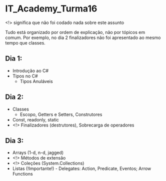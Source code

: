# IT_Academy_Turma16

<!> significa que não foi codado nada sobre este assunto

Tudo está organizado por ordem de explicação, não por tópicos em comum. Por exemplo, no dia 2 finalizadores não foi apresentado ao mesmo tempo que classes.

## Dia 1:
- Introdução ao C#
- Tipos no C#
  - Tipos Anuláveis

## Dia 2:
- Classes
  - Escopo, Getters e Setters, Construtores
- Const, readonly, static
- <!> Finalizadores (destrutores), Sobrecarga de operadores

## Dia 3:
- Arrays (1-d, n-d, jagged)
- <!> Métodos de extensão
- <!> Coleções (System.Collections)
- Listas
(!Importante!) - Delegates: Action, Predicate, Eventos; Arrow Functions